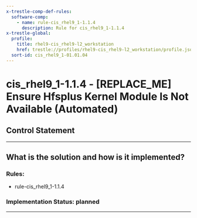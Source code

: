 ```yaml
---
x-trestle-comp-def-rules:
  software-comp:
    - name: rule-cis_rhel9_1-1.1.4
      description: Rule for cis_rhel9_1-1.1.4
x-trestle-global:
  profile:
    title: rhel9-cis_rhel9-l2_workstation
    href: trestle://profiles/rhel9-cis_rhel9-l2_workstation/profile.json
  sort-id: cis_rhel9_1-01.01.04
---
```


# cis_rhel9_1-1.1.4 - \[REPLACE_ME\] Ensure Hfsplus Kernel Module Is Not Available (Automated)

## Control Statement

______________________________________________________________________

## What is the solution and how is it implemented?

<!-- For implementation status enter one of: implemented, partial, planned, alternative, not-applicable -->

<!-- Note that the list of rules under ### Rules: is read-only and changes will not be captured after assembly to JSON -->

<!-- Add control implementation description here for control: cis_rhel9_1-1.1.4 -->

### Rules:

  - rule-cis_rhel9_1-1.1.4

### Implementation Status: planned

______________________________________________________________________
